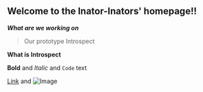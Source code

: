 ## Welcome to the Inator-Inators' homepage!!

_**What are we working on**_
>Our prototype Introspect


**What is Introspect**

**Bold** and _Italic_ and `Code` text

[Link](url) and ![Image](src)
```
